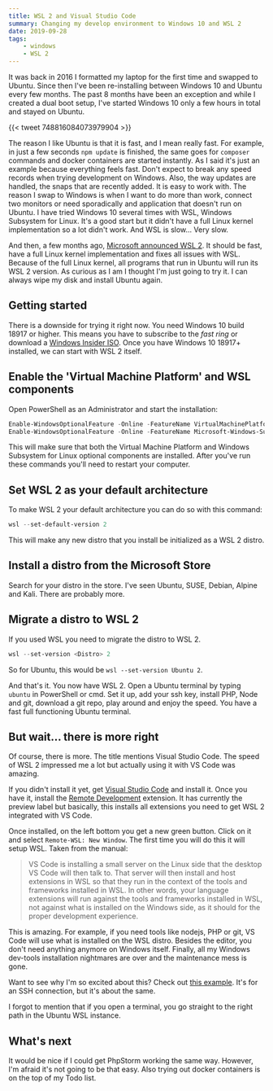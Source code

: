 ```yaml
---
title: WSL 2 and Visual Studio Code
summary: Changing my develop environment to Windows 10 and WSL 2
date: 2019-09-28
tags:
    - windows
    - WSL 2
---
```


It was back in 2016 I formatted my laptop for the first time and swapped to Ubuntu. Since then I've been re-installing between Windows 10 and Ubuntu every few months. The past 8 months have been an exception and while I created a dual boot setup, I've started Windows 10 only a few hours in total and stayed on Ubuntu.

{{< tweet 748816084073979904 >}}

The reason I like Ubuntu is that it is fast, and I mean really fast. For example, in just a few seconds `npm update` is finished, the same goes for `composer` commands and docker containers are started instantly. As I said it's just an example because everything feels fast. Don't expect to break any speed records when trying development on Windows. Also, the way updates are handled, the snaps that are recently added. It is easy to work with. The reason I swap to Windows is when I want to do more than work, connect two monitors or need sporadically and application that doesn't run on Ubuntu. I have tried Windows 10 several times with WSL, Windows Subsystem for Linux. It's a good start but it didn't have a full Linux kernel implementation so a lot didn't work. And WSL is slow... Very slow.

And then, a few months ago, [Microsoft announced WSL 2](https://youtu.be/lwhMThePdIo). It should be fast, have a full Linux kernel implementation and fixes all issues with WSL. Because of the full Linux kernel, all programs that run in Ubuntu will run its WSL 2 version. As curious as I am I thought I'm just going to try it. I can always wipe my disk and install Ubuntu again.

## Getting started

There is a downside for trying it right now. You need Windows 10 build 18917 or higher. This means you have to subscribe to the *fast ring* or download a [Windows Insider ISO](https://insider.windows.com/en-us/getting-started/). Once you have Windows 10 18917+ installed, we can start with WSL 2 itself.

## Enable the 'Virtual Machine Platform' and WSL components

Open PowerShell as an Administrator and start the installation:

```powershell
Enable-WindowsOptionalFeature -Online -FeatureName VirtualMachinePlatform
Enable-WindowsOptionalFeature -Online -FeatureName Microsoft-Windows-Subsystem-Linux
```

This will make sure that both the Virtual Machine Platform and Windows Subsystem for Linux optional components are installed. After you've run these commands you'll need to restart your computer.

## Set WSL 2 as your default architecture

To make WSL 2 your default architecture you can do so with this command:

```powershell
wsl --set-default-version 2
```

This will make any new distro that you install be initialized as a WSL 2 distro.

## Install a distro from the Microsoft Store

Search for your distro in the store. I've seen Ubuntu, SUSE, Debian, Alpine and Kali. There are probably more.

## Migrate a distro to WSL 2

If you used WSL you need to migrate the distro to WSL 2.

```powershell
wsl --set-version <Distro> 2
```

So for Ubuntu, this would be `wsl --set-version Ubuntu 2`.

And that's it. You now have WSL 2. Open a Ubuntu terminal by typing `ubuntu` in PowerShell or cmd. Set it up, add your ssh key, install PHP, Node and git, download a git repo, play around and enjoy the speed. You have a fast full functioning Ubuntu terminal.

## But wait... there is more right

Of course, there is more. The title mentions Visual Studio Code. The speed of WSL 2 impressed me a lot but actually using it with VS Code was amazing.

If you didn't install it yet, get [Visual Studio Code](https://code.visualstudio.com/) and install it. Once you have it, install the [Remote Development](https://marketplace.visualstudio.com/items?itemName=ms-vscode-remote.vscode-remote-extensionpack) extension. It has currently the preview label but basically, this installs all extensions you need to get WSL 2 integrated with VS Code.

Once installed, on the left bottom you get a new green button. Click on it and select `Remote-WSL: New Window`. The first time you will do this it will setup WSL. Taken from the manual:

> VS Code is installing a small server on the Linux side that the desktop VS Code will then talk to. That server will then install and host extensions in WSL so that they run in the context of the tools and frameworks installed in WSL. In other words, your language extensions will run against the tools and frameworks installed in WSL, not against what is installed on the Windows side, as it should for the proper development experience.

This is amazing. For example, if you need tools like nodejs, PHP or git, VS Code will use what is installed on the WSL distro. Besides the editor, you don't need anything anymore on Windows itself. Finally, all my Windows dev-tools installation nightmares are over and the maintenance mess is gone.

Want to see why I'm so excited about this? Check out [this example](https://microsoft.github.io/vscode-remote-release/images/ssh-readme.gif). It's for an SSH connection, but it's about the same.

I forgot to mention that if you open a terminal, you go straight to the right path in the Ubuntu WSL instance.

## What's next

It would be nice if I could get PhpStorm working the same way. However, I'm afraid it's not going to be that easy. Also trying out docker containers is on the top of my Todo list.
